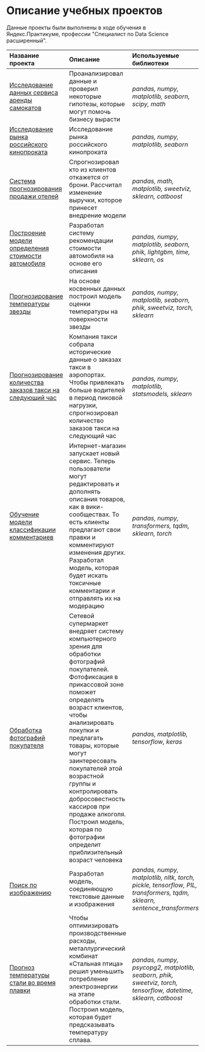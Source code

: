 # Описание учебных проектов
Данные проекты были выполнены в ходе обучения в Яндекс.Практикуме, профессии "Специалист по Data Science расширенный".

| Название проекта | Описание | Используемые библиотеки | 
| :---------------------- | :---------------------- | :---------------------- |
| [Исследование данных сервиса аренды самокатов](hypothesis_testing) | Проанализировал данные и проверил некоторые гипотезы, которые могут помочь бизнесу вырасти| *pandas, numpy, matplotlib, seaborn, scipy, math* |
| [Исследование рынка российского кинопроката](movies_eda) | Исследование рынка российского кинопроката| *pandas, numpy, matplotlib, seaborn* |
| [Система прогнозирования продажи отелей](hotel_clients_prediction) | Спрогнозировал кто из клиентов откажется от брони. Рассчитал изменение выручки, которое принесет внедрение модели| *pandas, math, matplotlib, sweetviz, sklearn, catboost* |
| [Построение модели определения стоимости автомобиля](car_price_estimation) | Разработал систему рекомендации стоимости автомобиля на основе его описания| *pandas, numpy, matplotlib, seaborn, phik, lightgbm, time, sklearn, os* |
| [Прогнозирование температуры звезды](stars_temperature_prediction) | На основе косвенных данных построил модель оценки температуры на поверхности звезды| *pandas, numpy, matplotlib, seaborn, phik, sweetviz, torch, sklearn* |
| [Прогнозирование количества заказов такси на следующий час](time_series) | Компания такси собрала исторические данные о заказах такси в аэропортах. Чтобы привлекать больше водителей в период пиковой нагрузки, спрогнозировал количество заказов такси на следующий час| *pandas, numpy, matplotlib, statsmodels, sklearn* |
| [Обучение модели классификации комментариев](lenguage_model) | Интернет-магазин запускает новый сервис. Теперь пользователи могут редактировать и дополнять описания товаров, как в вики-сообществах. То есть клиенты предлагают свои правки и комментируют изменения других. Разработал модель, которая будет искать токсичные комментарии и отправлять их на модерацию| *pandas, numpy, transformers, tqdm, sklearn, torch* |
| [Обработка фотографий покупателя](cv) | Сетевой супермаркет внедряет систему компьютерного зрения для обработки фотографий покупателей. Фотофиксация в прикассовой зоне поможет определять возраст клиентов, чтобы анализировать покупки и предлагать товары, которые могут заинтересовать покупателей этой возрастной группы и контролировать добросовестность кассиров при продаже алкоголя. Построил модель, которая по фотографии определит приблизительный возраст человека| *pandas, matplotlib, tensorflow, keras* |
| [Поиск по изображению](image_by_query) | Разработал модель, соединяющую текстовые данные и изображения | *pandas, numpy, matplotlib, nltk, torch, pickle, tensorflow, PIL, transformers, tqdm, sklearn, sentence_transformers* |
| [Прогноз температуры стали во время плавки](alloy_temperature_prediction) | Чтобы оптимизировать производственные расходы, металлургический комбинат «Стальная птица» решил уменьшить потребление электроэнергии на этапе обработки стали. Построил модель, которая будет предсказывать температуру сплава.| *pandas, numpy, psycopg2, matplotlib, seaborn, phik, sweetviz, torch, tensorflow, datetime, sklearn, catboost* |
